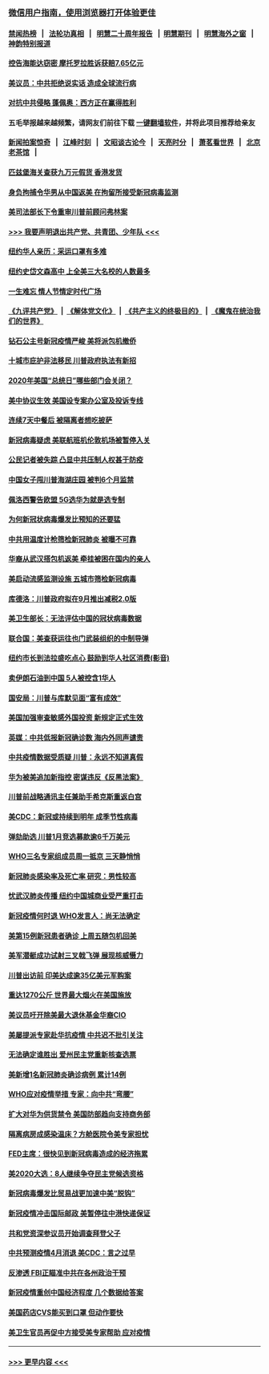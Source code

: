 ### [微信用户指南，使用浏览器打开体验更佳](https://github.com/gfw-breaker/banned-news1/blob/master/indexes/wechat-guide.md?t=0)
#### [禁闻热榜](热点新闻.md?t=0)  &nbsp;&nbsp;|&nbsp;&nbsp; [法轮功真相](https://github.com/gfw-breaker/truth/blob/master/README.md?t=0) &nbsp;&nbsp;|&nbsp;&nbsp; [明慧二十周年报告](https://github.com/gfw-breaker/mh-reports/blob/master/README.md?t=0) &nbsp;&nbsp;|&nbsp;&nbsp;[明慧期刊](https://github.com/gfw-breaker/mh-qikan) &nbsp;&nbsp;|&nbsp;&nbsp; [明慧海外之窗](https://github.com/gfw-breaker/mh-news/blob/master/README.md?t=0) &nbsp;&nbsp;|&nbsp;&nbsp; [神韵特别报道](https://github.com/gfw-breaker/mh-news/blob/master/shenyun.md?t=0)
#### [控告海能达窃密 摩托罗拉胜诉获赔7.65亿元](../pages/nsc412/n11871594.md?t=02160222) 
#### [美议员：中共拒绝说实话 造成全球流行病](../pages/nsc412/n11871582.md?t=02160222) 
#### [对抗中共侵略 蓬佩奥：西方正在赢得胜利](../pages/nsc412/n11871500.md?t=02160222) 
#### 五毛举报越来越频繁，请网友们前往下载 [一键翻墙软件](https://github.com/gfw-breaker/ssr-accounts)，并将此项目推荐给亲友
#### [新闻拍案惊奇](https://github.com/gfw-breaker/banned-news1/blob/master/pages/link4.md) &nbsp;&nbsp;|&nbsp;&nbsp; [江峰时刻](https://github.com/gfw-breaker/banned-news1/blob/master/pages/link4.md) &nbsp;&nbsp;|&nbsp;&nbsp; [文昭谈古论今](https://github.com/gfw-breaker/banned-news1/blob/master/pages/link4.md) &nbsp;&nbsp;|&nbsp;&nbsp; [天亮时分](https://github.com/gfw-breaker/banned-news1/blob/master/pages/link4.md) &nbsp;&nbsp;|&nbsp;&nbsp; [萧茗看世界](https://github.com/gfw-breaker/banned-news1/blob/master/pages/link4.md) &nbsp;&nbsp;|&nbsp;&nbsp; [北京老茶馆](https://github.com/gfw-breaker/banned-news1/blob/master/pages/link4.md) &nbsp;&nbsp;|&nbsp;&nbsp; 
#### [匹兹堡海关查获九万元假货 香港发货](../pages/nsc412/n11870716.md?t=02160222) 
#### [身负拘捕令华男从中国返美  在拘留所接受新冠病毒监测](../pages/nsc412/n11870710.md?t=02160222) 
#### [美司法部长下令重审川普前顾问弗林案](../pages/nsc412/n11870258.md?t=02160222) 
#### [>>> 我要声明退出共产党、共青团、少年队 <<<](https://github.com/begood0513/goodnews/blob/master/quit/letter.md) 
#### [纽约华人亲历：采运口罩有多难](../pages/nsc412/n11870531.md?t=02160222) 
#### [纽约史岱文森高中  上全美三大名校的人数最多](../pages/nsc412/n11870557.md?t=02160222) 
#### [一生难忘 情人节情定时代广场](../pages/nsc412/n11870536.md?t=02160222) 
#### [《九评共产党》](https://github.com/begood0513/9ping.md/blob/master/README.md) &nbsp;|&nbsp; [《解体党文化》](../../../../jtdwh.md/blob/master/README.md)  &nbsp;|&nbsp; [《共产主义的终极目的》](../../../../gczydzjmd.md/blob/master/README.md) &nbsp;|&nbsp; [《魔鬼在统治我们的世界》](../../../../mgztzwmdsj.md/blob/master/README.md) 
#### [钻石公主号新冠疫情严峻 美将派包机撤侨](../pages/nsc412/n11870505.md?t=02160222) 
#### [十城市庇护非法移民 川普政府执法有新招](../pages/nsc412/n11870410.md?t=02160222) 
#### [2020年美国“总统日”哪些部门会关闭？](../pages/nsc412/n11870148.md?t=02160222) 
#### [美中协议生效 美国设专案办公室及投诉专线](../pages/nsc412/n11870266.md?t=02160222) 
#### [连续7天中餐后 被隔离者想吃披萨](../pages/nsc412/n11870243.md?t=02160222) 
#### [新冠病毒疑虑 美联航班机伦敦机场被暂停入关](../pages/nsc412/n11870015.md?t=02160222) 
#### [公民记者被失踪 凸显中共压制人权甚于防疫](../pages/nsc412/n11870042.md?t=02160222) 
#### [中国女子闯川普海湖庄园 被判6个月监禁](../pages/nsc412/n11869919.md?t=02160222) 
#### [佩洛西警告欧盟 5G选华为就是选专制](../pages/nsc412/n11869898.md?t=02160222) 
#### [为何新冠状病毒爆发比预知的还要猛](../pages/nsc412/n11869828.md?t=02160222) 
#### [中共用温度计枪筛检新冠肺炎 被曝不可靠](../pages/nsc412/n11869707.md?t=02160222) 
#### [华裔从武汉搭包机返美 牵挂被困在国内的亲人](../pages/nsc412/n11869711.md?t=02160222) 
#### [美启动流感监测设施 五城市筛检新冠病毒](../pages/nsc412/n11869689.md?t=02160222) 
#### [库德洛：川普政府拟在9月推出减税2.0版](../pages/nsc412/n11869627.md?t=02160222) 
#### [美卫生部长：无法评估中国的冠状病毒数据](../pages/nsc412/n11869301.md?t=02160222) 
#### [联合国：美查获运往也门武装组织的中制导弹](../pages/nsc412/n11868677.md?t=02160222) 
#### [纽约市长到法拉盛吃点心  鼓励到华人社区消费(影音)](../pages/nsc412/n11868197.md?t=02160222) 
#### [卖伊朗石油到中国  5人被控含1华人](../pages/nsc412/n11867988.md?t=02160222) 
#### [国安局：川普与库默见面“富有成效”](../pages/nsc412/n11867976.md?t=02160222) 
#### [美国加强审查敏感外国投资 新规定正式生效](../pages/nsc412/n11868041.md?t=02160222) 
#### [英媒：中共低报新冠确诊数 海内外同声谴责](../pages/nsc412/n11867421.md?t=02160222) 
#### [中共疫情数据受质疑 川普：永远不知道真假](../pages/nsc412/n11867195.md?t=02160222) 
#### [华为被美追加新指控 密谋违反《反黑法案》](../pages/nsc412/n11867191.md?t=02160222) 
#### [川普前战略通讯主任兼助手希克斯重返白宫](../pages/nsc412/n11867104.md?t=02160222) 
#### [美CDC：新冠或持续到明年 成季节性病毒](../pages/nsc412/n11867279.md?t=02160222) 
#### [弹劾助选 川普1月竞选募款逾6千万美元](../pages/nsc412/n11866950.md?t=02160222) 
#### [WHO三名专家组成员周一抵京 三天静悄悄](../pages/nsc412/n11866947.md?t=02160222) 
#### [新冠肺炎感染率及死亡率 研究：男性较高](../pages/nsc412/n11866956.md?t=02160222) 
#### [忧武汉肺炎传播 纽约中国城商业受严重打击](../pages/nsc412/n11866902.md?t=02160222) 
#### [新冠疫情何时退 WHO发言人：尚无法确定](../pages/nsc412/n11866864.md?t=02160222) 
#### [美第15例新冠患者确诊 上周五随包机回美](../pages/nsc412/n11866852.md?t=02160222) 
#### [美军潜艇成功试射三叉戟飞弹 展现核威慑力](../pages/nsc412/n11866046.md?t=02160222) 
#### [川普出访前 印美达成逾35亿美元军购案](../pages/nsc412/n11865444.md?t=02160222) 
#### [重达1270公斤 世界最大烟火在美国施放](../pages/nsc412/n11865198.md?t=02160222) 
#### [美议员吁开除美最大退休基金华裔CIO](../pages/nsc412/n11865230.md?t=02160222) 
#### [美屡提派专家赴华抗疫情 中共迟不批引关注](../pages/nsc412/n11864719.md?t=02160222) 
#### [无法确定谁胜出 爱州民主党重新核查选票](../pages/nsc412/n11864830.md?t=02160222) 
#### [美新增1名新冠肺炎确诊病例 累计14例](../pages/nsc412/n11864893.md?t=02160222) 
#### [WHO应对疫情举措 专家：向中共“弯腰”](../pages/nsc412/n11864727.md?t=02160222) 
#### [扩大对华为供货禁令 美国防部趋向支持商务部](../pages/nsc412/n11864773.md?t=02160222) 
#### [隔离病房成感染温床？方舱医院令美专家担忧](../pages/nsc412/n11864575.md?t=02160222) 
#### [FED主席：很快见到新冠病毒造成的经济拖累](../pages/nsc412/n11864507.md?t=02160222) 
#### [美2020大选：8人继续争夺民主党候选资格](../pages/nsc412/n11864327.md?t=02160222) 
#### [新冠病毒爆发比贸易战更加速中美“脱钩”](../pages/nsc412/n11864470.md?t=02160222) 
#### [新冠疫情冲击国际邮政 美暂停往中港快递保证](../pages/nsc412/n11864207.md?t=02160222) 
#### [共和党资深参议员开始调查拜登父子](../pages/nsc412/n11863984.md?t=02160222) 
#### [中共预测疫情4月消退 美CDC：言之过早](../pages/nsc412/n11864310.md?t=02160222) 
#### [反渗透 FBI正瞄准中共在各州政治干预](../pages/nsc412/n11864300.md?t=02160222) 
#### [新冠疫情重创中国经济程度 几个数据给答案](../pages/nsc412/n11864203.md?t=02160222) 
#### [美国药店CVS能买到口罩 但动作要快](../pages/nsc412/n11862438.md?t=02160222) 
#### [美卫生官员再促中方接受美专家帮助 应对疫情](../pages/nsc412/n11864043.md?t=02160222) 

----
#### [ >>> 更早内容 <<< ](../indexes/nsc412-earlier.md)

